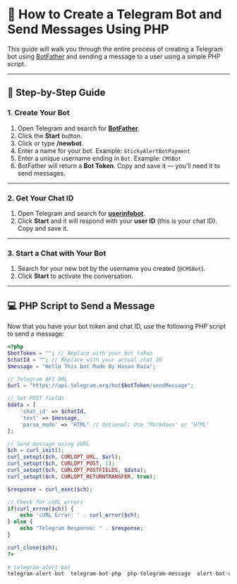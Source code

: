 # 🤖 How to Create a Telegram Bot and Send Messages Using PHP

This guide will walk you through the entire process of creating a Telegram bot using [BotFather](https://t.me/botfather) and sending a message to a user using a simple PHP script.

---

## 🚀 Step-by-Step Guide

### 1. Create Your Bot
1. Open Telegram and search for **[BotFather](https://t.me/botfather)**.
2. Click the **Start** button.
3. Click or type **/newbot**.
4. Enter a name for your bot. Example: `StickyAlertBotPayment`
5. Enter a unique username ending in `Bot`. Example: `CMSBot`
6. BotFather will return a **Bot Token**. Copy and save it — you'll need it to send messages.

---

### 2. Get Your Chat ID
1. Open Telegram and search for **[userinfobot](https://t.me/userinfobot)**.
2. Click **Start** and it will respond with your **user ID** (this is your chat ID). Copy and save it.

---

### 3. Start a Chat with Your Bot
1. Search for your new bot by the username you created (`@CMSBot`).
2. Click **Start** to activate the conversation.

---

## 💻 PHP Script to Send a Message

Now that you have your bot token and chat ID, use the following PHP script to send a message:

```php
<?php
$botToken = ""; // Replace with your bot token
$chatId = ""; // Replace with your actual chat ID
$message = "Hello This bot Made By Hasan Raza";

// Telegram API URL
$url = "https://api.telegram.org/bot$botToken/sendMessage";

// Set POST fields
$data = [
    'chat_id' => $chatId,
    'text' => $message,
    'parse_mode' => 'HTML' // Optional: Use 'Markdown' or 'HTML'
];

// Send message using cURL
$ch = curl_init();
curl_setopt($ch, CURLOPT_URL, $url);
curl_setopt($ch, CURLOPT_POST, 1);
curl_setopt($ch, CURLOPT_POSTFIELDS, $data);
curl_setopt($ch, CURLOPT_RETURNTRANSFER, true);

$response = curl_exec($ch);

// Check for cURL errors
if(curl_errno($ch)) {
    echo 'cURL Error: ' . curl_error($ch);
} else {
    echo "Telegram Response: " . $response;
}

curl_close($ch);
?>
                       
# telegram-alert-bot
telegram-alert-bot  telegram-bot-php  php-telegram-message  alert-bot-with-php  telegram-bot-notifier   telegram-bot-by-hasan  php-send-telegram  telegram-bot-guide
